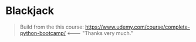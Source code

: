 # Blackjack
> Build from the this course: https://www.udemy.com/course/complete-python-bootcamp/ <--- "Thanks very much."
